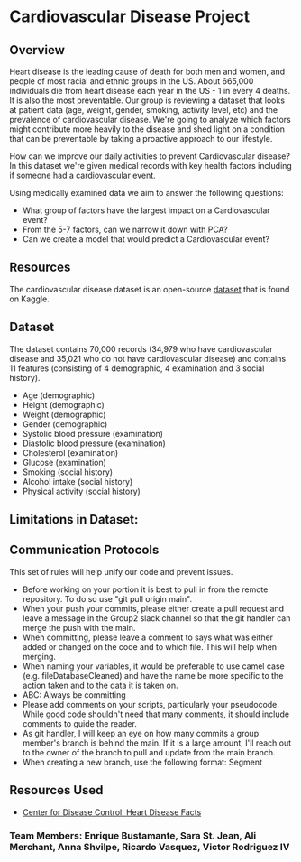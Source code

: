 # Cardiovascular Disease Project

## Overview
Heart disease is the leading cause of death for both men and women, and people of most racial and ethnic groups in the US. About 665,000 individuals die from heart disease each year in the US - 1 in every 4 deaths. It is also the most preventable.  Our group is reviewing a dataset that looks at patient data (age, weight, gender, smoking, activity level, etc) and the prevalence of cardiovascular disease. We're going to analyze which factors might contribute more heavily to the disease and shed light on a condition that can be preventable by taking a proactive approach to our lifestyle.

How can we improve our daily activities to prevent Cardiovascular disease? In this dataset we're given medical records with key health factors including if someone had a cardiovascular event.

Using medically examined data we aim to answer the following questions:
- What group of factors have the largest impact on a Cardiovascular event?
- From the 5-7 factors, can we narrow it down with PCA?
- Can we create a model that would predict a Cardiovascular event?

## Resources
The cardiovascular disease dataset is an open-source [dataset](https://www.kaggle.com/sulianova/cardiovascular-disease-dataset) that is found on Kaggle.

## Dataset

The dataset contains 70,000 records (34,979 who have cardiovascular disease and 35,021 who do not have cardiovascular disease) and contains 11 features (consisting of 4 demographic, 4 examination and 3 social history).


- Age (demographic)
- Height (demographic)
- Weight (demographic)
- Gender (demographic)
- Systolic blood pressure (examination)
- Diastolic blood pressure (examination)
- Cholesterol (examination)
- Glucose (examination)
- Smoking (social history)
- Alcohol intake (social history)
- Physical activity (social history)

## Limitations in Dataset:

## Communication Protocols

This set of rules will help unify our code and prevent issues.
* Before working on your portion it is best to pull in from the remote repository. To do so use "git pull origin main".
* When your push your commits, please either create a pull request and leave a message in the Group2 slack channel so that the git handler can merge the push with the main.
* When committing, please leave a comment to says what was either added or changed on the code and to which file. This will help when merging.
* When naming your variables, it would be preferable to use camel case (e.g. fileDatabaseCleaned) and have the name be more specific to the action taken and to the data it is taken on.
* ABC: Always be committing
* Please add comments on your scripts, particularly your pseudocode. While good code shouldn't need that many comments, it should include comments to guide the reader.
* As git handler, I will keep an eye on how many commits a group member's branch is behind the main. If it is a large amount, I'll reach out to the owner of the branch to pull and update from the main branch.
* When creating a new branch, use the following format: <Username> Segment <Segment number>

## Resources Used
- [Center for Disease Control: Heart Disease Facts](https://www.cdc.gov/heartdisease/facts.htm) 

### Team Members: Enrique Bustamante, Sara St. Jean, Ali Merchant, Anna Shvilpe, Ricardo Vasquez, Victor Rodriguez IV
